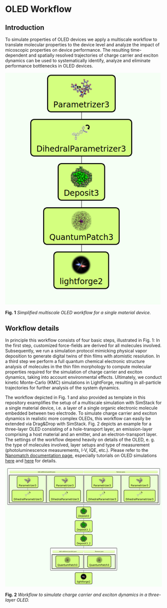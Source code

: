 # OLED Workflow
## Introduction
To simulate properties of OLED devices we apply a multiscale workflow to translate molecular properties to the device level and analyze the impact of micoscopic properties on device performance. The resulting time-dependent and spatially resolved trajectories of charge carrier and exciton dynamics can be used to systematically identify, analyze and eliminate performance bottlenecks in OLED devices. 


<img src="Fig1.png" alt="drawing" width="500"/>

**Fig. 1** _Simplified multiscale OLED workflow for a single material device._

## Workflow details
In principle this workflow consists of four basic steps, illustrated in Fig. 1: In the first step, customized force-fields are derived for all molecules involved. Subsequently, we run a simulation protocol mimicking physical vapor deposition to generate digital twins of thin films with atomistic resolution. In a third step we perform a full quantum chemical electronic structure analysis of molecules in the thin film morphology to compute molecular properties required for the simulation of charge carrier and exciton dynamics,  taking into account environmental effects. Ultimately, we conduct kinetic Monte-Carlo (KMC) simulations in LightForge, resulting in all-particle trajectories for further analysis of the system dynamics. 

The workflow depicted in Fig. 1 and also provided as template in this repository examplifies the setup of a multiscale simulation with SimStack for a single material device, i.e. a layer of a single organic electronic molecule embedded between two electrode. To simulate charge carrier and exciton dynamics in realistic more complex OLEDs, this workflow can easily be extended via Drag&Drop with SimStack. Fig. 2 depicts an example for a three-layer OLED consisting of a hole-transport layer, an emission-layer comprising a host material and an emitter, and an electron-transport layer. The settings of the workflow depend heavily on details of the OLED, e. g. the type of molecules involved, layer setups and type of measurement (photoluminescence measurements, I-V, IQE, etc.). Please refer to the [Nanomatch documentation page](http://docs.nanomatch.de), especially tutorials on OLED simulations [here](http://docs.nanomatch.de/usecases/ANPDIrpiqStack/ANPDIrpiqStack.html) and [here](http://docs.nanomatch.de/nanomatch-modules/LightForge/LightForgeOutputs.html#excitonic-events) for details. 

<img src="Fig2.png" alt="drawing" width="700"/>

**Fig. 2** _Workflow to simulate charge carrier and exciton dynamics in a three-layer OLED._





